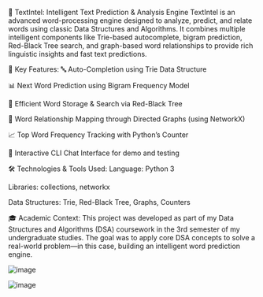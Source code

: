 🧠 TextIntel: Intelligent Text Prediction & Analysis Engine
TextIntel is an advanced word-processing engine designed to analyze, predict, and relate words using classic Data Structures and Algorithms. It combines multiple intelligent components like Trie-based autocomplete, bigram prediction, Red-Black Tree search, and graph-based word relationships to provide rich linguistic insights and fast text predictions.

📌 Key Features:
🔤 Auto-Completion using Trie Data Structure

📊 Next Word Prediction using Bigram Frequency Model

🌳 Efficient Word Storage & Search via Red-Black Tree

🔗 Word Relationship Mapping through Directed Graphs (using NetworkX)

📈 Top Word Frequency Tracking with Python’s Counter

💬 Interactive CLI Chat Interface for demo and testing

🛠️ Technologies & Tools Used:
Language: Python 3

Libraries: collections, networkx

Data Structures: Trie, Red-Black Tree, Graphs, Counters

🎓 Academic Context:
This project was developed as part of my Data Structures and Algorithms (DSA) coursework in the 3rd semester of my undergraduate studies. The goal was to apply core DSA concepts to solve a real-world problem—in this case, building an intelligent word prediction engine.



![image](https://github.com/user-attachments/assets/309097b9-4fce-4ae0-80b8-c479208de237)

![image](https://github.com/user-attachments/assets/67d2f505-e45a-4b7a-9642-263ef178980a)

